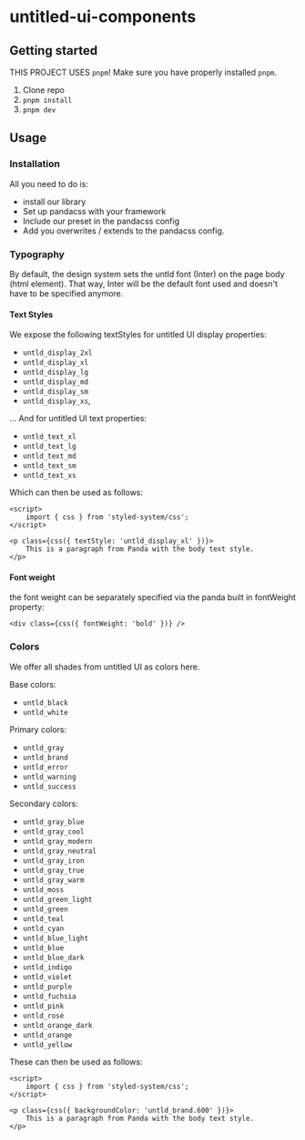 # untitled-ui-components

## Getting started

THIS PROJECT USES `pnpm`!
Make sure you have properly installed `pnpm`.

1. Clone repo
2. `pnpm install`
3. `pnpm dev`

## Usage

### Installation

All you need to do is:

- install our library
- Set up pandacss with your framework
- Include our preset in the pandacss config
- Add you overwrites / extends to the pandacss config.

### Typography

By default, the design system sets the untld font (Inter) on the page body (html element).
That way, Inter will be the default font used and doesn't have to be specified anymore.

#### Text Styles

We expose the following textStyles for untitled UI display properties:

- `untld_display_2xl`
- `untld_display_xl`
- `untld_display_lg`
- `untld_display_md`
- `untld_display_sm`
- `untld_display_xs`,

... And for untitled UI text properties:

- `untld_text_xl`
- `untld_text_lg`
- `untld_text_md`
- `untld_text_sm`
- `untld_text_xs`

Which can then be used as follows:

```svelte
<script>
	import { css } from 'styled-system/css';
</script>

<p class={css({ textStyle: 'untld_display_xl' })}>
	This is a paragraph from Panda with the body text style.
</p>
```

#### Font weight

the font weight can be separately specified via the panda built in fontWeight property:

```svelte
<div class={css({ fontWeight: 'bold' })} />
```

### Colors

We offer all shades from untitled UI as colors here.

Base colors:

- `untld_black`
- `untld_white`

Primary colors:

- `untld_gray`
- `untld_brand`
- `untld_error`
- `untld_warning`
- `untld_success`

Secondary colors:

- `untld_gray_blue`
- `untld_gray_cool`
- `untld_gray_modern`
- `untld_gray_neutral`
- `untld_gray_iron`
- `untld_gray_true`
- `untld_gray_warm`
- `untld_moss`
- `untld_green_light`
- `untld_green`
- `untld_teal`
- `untld_cyan`
- `untld_blue_light`
- `untld_blue`
- `untld_blue_dark`
- `untld_indigo`
- `untld_violet`
- `untld_purple`
- `untld_fuchsia`
- `untld_pink`
- `untld_rosé`
- `untld_orange_dark`
- `untld_orange`
- `untld_yellow`

These can then be used as follows:

```svelte
<script>
	import { css } from 'styled-system/css';
</script>

<p class={css({ backgroundColor: 'untld_brand.600' })}>
	This is a paragraph from Panda with the body text style.
</p>
```
